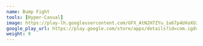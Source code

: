 ```yaml
---
name: Bump Fight
tools: [Hyper-Casual]
image: https://play-lh.googleusercontent.com/GFX_AtN2H7ZYu_1a67p4UXoXUzBimDnl75qCSEIwjojy_dhIKgD-I0ClfCVK-E9Zg-4=w240-h480-rw
google_play_url: https://play.google.com/store/apps/details?id=com.igdclub.bumpfight
weight: 9
---
```

